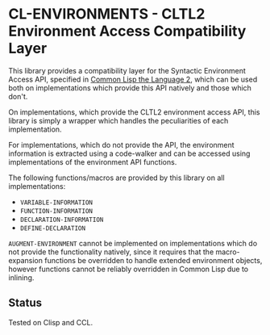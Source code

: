 # CL-ENVIRONMENTS - CLTL2 Environment Access Compatibility Layer

This library provides a compatibility layer for the Syntactic
Environment Access API, specified in [Common Lisp the Language
2](https://www.cs.cmu.edu/Groups/AI/html/cltl/clm/node102.html), which
can be used both on implementations which provide this API natively
and those which don't.

On implementations, which provide the CLTL2 environment access API,
this library is simply a wrapper which handles the peculiarities of
each implementation.

For implementations, which do not provide the API, the environment
information is extracted using a code-walker and can be accessed using
implementations of the environment API functions.

The following functions/macros are provided by this library on all
implementations:

* `VARIABLE-INFORMATION`
* `FUNCTION-INFORMATION`
* `DECLARATION-INFORMATION`
* `DEFINE-DECLARATION`

`AUGMENT-ENVIRONMENT` cannot be implemented on implementations which
do not provide the functionality natively, since it requires that the
macro-expansion functions be overridden to handle extended
environment objects, however functions cannot be reliably overridden
in Common Lisp due to inlining.


## Status

Tested on Clisp and CCL.
